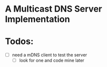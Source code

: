# A Multicast DNS Server Implementation

# Todos:

- [ ] need a mDNS client to test the server
  - [ ] look for one and code mine later